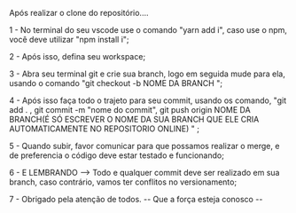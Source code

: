 Após realizar o clone do repositório....

1 - No terminal do seu vscode use o comando "yarn add i", caso use o npm, você deve utilizar "npm install i";

2 - Após isso, defina seu workspace;

3 - Abra seu terminal git e crie sua branch, logo em seguida mude para ela, usando o comando "git checkout -b NOME DA BRANCH ";

4 - Após isso faça todo o trajeto para seu commit, usando os comando, "git add . , git commit -m "nome do commit", git push origin NOME DA BRANCH(É SÓ ESCREVER O NOME DA SUA BRANCH QUE ELE CRIA AUTOMATICAMENTE NO REPOSITORIO ONLINE) " ;

5 - Quando subir, favor comunicar para que possamos realizar o merge, e de preferencia o código deve estar testado e funcionando;

6 - E LEMBRANDO --> Todo e qualquer commit deve ser realizado em sua branch,  caso contrário, vamos ter conflitos no versionamento;

7 - Obrigado pela atenção de todos. -- Que a força esteja conosco -- 
